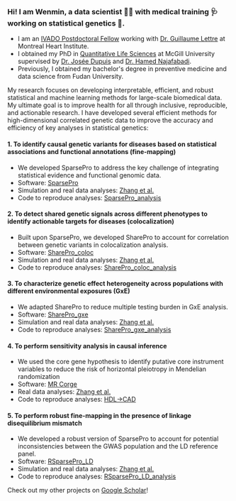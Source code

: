 ### Hi! I am Wenmin, a data scientist :woman_technologist: with medical training :stethoscope: working on statistical genetics :dna:.

- I am an [IVADO Postdoctoral Fellow](https://ivado.ca/en/research-community/) working with [Dr. Guillaume Lettre](http://www.mhi-humangenetics.org/en/welcome/) at Montreal Heart Institute.
- I obtained my PhD in [Quantitative Life Sciences](https://www.mcgill.ca/qls/) at McGill University supervised by [Dr. Josée Dupuis](https://www.mcgill.ca/epi-biostat-occh/josee-dupuis) and [Dr. Hamed Najafabadi](https://www.mcgillgenomecentre.ca/investigators/hamed-najafabadi/).
- Previously, I obtained my bachelor's degree in preventive medicine and data science from Fudan University.

My research focuses on developing interpretable, efficient, and robust statistical and machine learning methods for large-scale biomedical data. My ultimate goal is to improve health for all through inclusive, reproducible, and actionable research. I have developed several efficient methods for high-dimensional correlated genetic data to improve the accuracy and efficiency of key analyses in statistical genetics:

#### 1.	To identify causal genetic variants for diseases based on statistical associations and functional annotations (fine-mapping)

* We developed SparsePro to address the key challenge of integrating statistical evidence and functional genomic data.
* Software: [SparsePro](https://github.com/zhwm/SparsePro)
* Simulation and real data analyses: [Zhang et al.](https://doi.org/10.1371/journal.pgen.1011104)
* Code to reproduce analyses: [SparsePro_analysis](https://github.com/zhwm/SparsePro_analysis)

#### 2.	To detect shared genetic signals across different phenotypes to identify actionable targets for diseases (colocalization)

*	Built upon SparsePro, we developed SharePro to account for correlation between genetic variants in colocalization analysis. 
*	Software: [SharePro_coloc](https://github.com/zhwm/SharePro_coloc)
*	Simulation and real data analyses: [Zhang et al.](https://doi.org/10.1093/bioinformatics/btae295)
*	Code to reproduce analyses: [SharePro_coloc_analysis](https://github.com/zhwm/SharePro_coloc_analysis)

#### 3.	To characterize genetic effect heterogeneity across populations with different environmental exposures (GxE)

*	We adapted SharePro to reduce multiple testing burden in GxE analysis.
*	Software: [SharePro_gxe](https://github.com/zhwm/SharePro_gxe)
*	Simulation and real data analyses: [Zhang et al.](https://doi.org/10.1038/s41467-024-53818-w)
*	Code to reproduce analyses: [SharePro_gxe_analysis](https://github.com/zhwm/SharePro_gxe_analysis)

#### 4. To perform sensitivity analysis in causal inference
* We used the core gene hypothesis to identify putative core instrument variables to reduce the risk of horizontal pleiotropy in Mendelian randomization
* Software: [MR Corge](https://github.com/zhwm/MRCorge)
* Real data analyses: [Zhang et al.](https://www.biorxiv.org/content/10.1101/2024.07.18.604191v1)
* Code to reproduce analyses: [HDL->CAD](https://zhwm.github.io/MRCorge/articles/HDL_CAD.html)

#### 5. To perform robust fine-mapping in the presence of linkage disequilibrium mismatch
*	We developed a robust version of SparsePro to account for potential inconsistencies between the GWAS population and the LD reference panel.
*	Software: [RSparsePro_LD](https://github.com/zhwm/RSparsePro_LD)
*	Simulation and real data analyses: [Zhang et al.](https://biorxiv.org/cgi/content/short/2024.10.29.620968v1)
*	Code to reproduce analyses: [RSparsePro_LD_analysis](https://github.com/zhwm/RSparsePro_LD_analysis)

Check out my other projects on [Google Scholar](https://scholar.google.com/citations?user=CvTg6nMAAAAJ&hl=en)!
